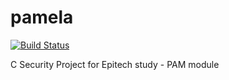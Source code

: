# pamela
[![Build Status](https://travis-ci.org/Nexus-Software/pamela.svg?branch=master)](https://travis-ci.org/Nexus-Software/pamela)

C Security Project for Epitech study - PAM module

